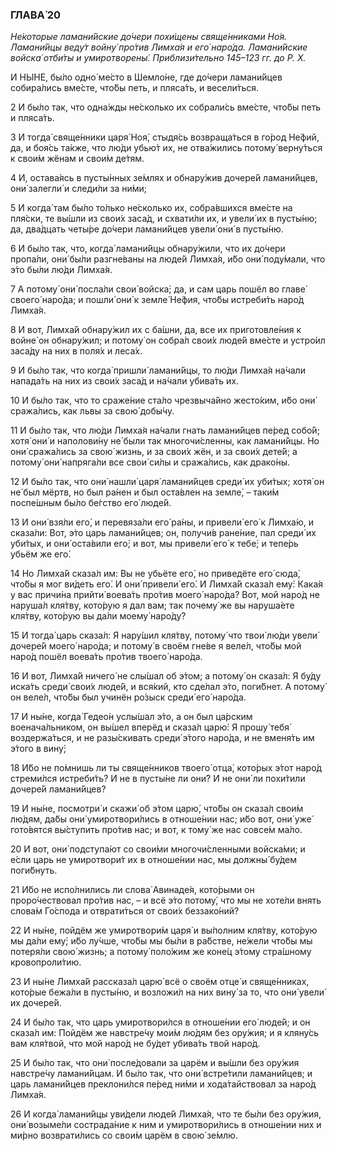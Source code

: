 ### ГЛАВА́ 20

_Не́которые ламани́йские до́чери похи́щены свяще́нниками Но́я. Ламани́йцы веду́т войну́ про́тив Лимха́я и его́ наро́да. Ламани́йские войска́ отби́ты и умиротворены́. Приблизи́тельно 145–123 гг. до Р. Х._

И НЫ́НЕ, бы́ло одно́ ме́сто в Шемло́не, где до́чери ламани́йцев собира́лись вме́сте, что́бы петь, и пляса́ть, и весели́ться.

2 И бы́ло так, что одна́жды не́сколько их собрали́сь вме́сте, что́бы петь и пляса́ть.

3 И тогда́ свяще́нники царя́ Ноя́, стыдя́сь возвраща́ться в го́род Не́фий, да, и боя́сь та́кже, что лю́ди убью́т их, не отва́жились потому́ верну́ться к свои́м жёнам и свои́м де́тям.

4 И, остава́ясь в пусты́нных зе́млях и обнару́жив дочере́й ламани́йцев, они́ залегли́ и следи́ли за ни́ми;

5 И когда́ там бы́ло то́лько не́сколько их, собра́вшихся вме́сте на пля́ски, те вы́шли из свои́х заса́д, и схвати́ли их, и увели́ их в пусты́ню; да, два́дцать четы́ре до́чери ламани́йцев увели́ они́ в пусты́ню.

6 И бы́ло так, что, когда́ ламани́йцы обнару́жили, что их до́чери пропа́ли, они́ бы́ли разгне́ваны на люде́й Лимха́я, и́бо они́ поду́мали, что э́то бы́ли лю́ди Лимха́я.

7 А потому́ они́ посла́ли свои́ войска́; да, и сам царь пошёл во главе́ своего́ наро́да; и пошли́ они́ к земле́ Не́фия, что́бы истреби́ть наро́д Лимха́я.

8 И вот, Лимха́й обнару́жил их с ба́шни, да, все их приготовле́ния к войне́ он обнару́жил; и потому́ он собра́л свои́х люде́й вме́сте и устро́ил заса́ду на них в поля́х и леса́х.

9 И бы́ло так, что когда́ пришли́ ламани́йцы, то лю́ди Лимха́я на́чали напада́ть на них из свои́х заса́д и на́чали убива́ть их.

10 И бы́ло так, что то сраже́ние ста́ло чрезвыча́йно жесто́ким, и́бо они́ сража́лись, как львы за свою́ добы́чу.

11 И бы́ло так, что лю́ди Лимха́я на́чали гнать ламани́йцев пе́ред собо́й; хотя́ они́ и наполови́ну не́ были так многочи́сленны, как ламани́йцы. Но они́ сража́лись за свою́ жизнь, и за свои́х жён, и за свои́х дете́й; а потому́ они́ напряга́ли все свои́ си́лы и сража́лись, как драко́ны.

12 И бы́ло так, что они́ нашли́ царя́ ламани́йцев среди́ их уби́тых; хотя́ он не́ был мёртв, но был ра́нен и был оста́влен на земле́, – таки́м поспе́шным бы́ло бе́гство его́ люде́й.

13 И они́ взя́ли его́, и перевяза́ли его́ ра́ны, и привели́ его́ к Лимха́ю, и сказа́ли: Вот, э́то царь ламани́йцев; он, получи́в ране́ние, пал среди́ их уби́тых, и они́ оста́вили его́; и вот, мы привели́ его́ к тебе́; и тепе́рь убьём же его́.

14 Но Лимха́й сказа́л им: Вы не убьёте его́, но приведёте его́ сюда́, что́бы я мог ви́деть его́. И они́ привели́ его́. И Лимха́й сказа́л ему́: Кака́я у вас причи́на прийти́ воева́ть про́тив моего́ наро́да? Вот, мой наро́д не наруша́л кля́тву, кото́рую я дал вам; так почему́ же вы наруша́ете кля́тву, кото́рую вы да́ли моему́ наро́ду?

15 И тогда́ царь сказа́л: Я нару́шил кля́тву, потому́ что твои́ лю́ди увели́ дочере́й моего́ наро́да; и потому́ в своём гне́ве я веле́л, что́бы мой наро́д пошёл воева́ть про́тив твоего́ наро́да.

16 И вот, Лимха́й ничего́ не слы́шал об э́том; а потому́ он сказа́л: Я бу́ду иска́ть среди́ свои́х люде́й, и вся́кий, кто сде́лал э́то, поги́бнет. А потому́ он веле́л, что́бы был учинён ро́зыск среди́ его́ наро́да.

17 И ны́не, когда́ Гедео́н услы́шал э́то, а он был ца́рским военача́льником, он вы́шел вперёд и сказа́л царю́: Я прошу́ тебя́ воздержа́ться, и не разы́скивать среди́ э́того наро́да, и не вменя́ть им э́того в вину́;

18 И́бо не по́мнишь ли ты свяще́нников твоего́ отца́, кото́рых э́тот наро́д стреми́лся истреби́ть? И не в пусты́не ли они́? И не они́ ли похи́тили дочере́й ламани́йцев?

19 И ны́не, посмотри́ и скажи́ об э́том царю́, что́бы он сказа́л свои́м лю́дям, да́бы они́ умиротвори́лись в отноше́нии нас; и́бо вот, они́ уже́ гото́вятся вы́ступить про́тив нас; и вот, к тому́ же нас совсе́м ма́ло.

20 И вот, они́ подступа́ют со свои́ми многочи́сленными войска́ми; и е́сли царь не умиротвори́т их в отноше́нии нас, мы должны́ бу́дем поги́бнуть.

21 И́бо не испо́лнились ли слова́ Авинаде́я, кото́рыми он проро́чествовал про́тив нас, – и всё э́то потому́, что мы не хоте́ли внять слова́м Го́спода и отврати́ться от свои́х беззако́ний?

22 И ны́не, пойдём же умиротвори́м царя́ и вы́полним кля́тву, кото́рую мы да́ли ему́; и́бо лу́чше, что́бы мы бы́ли в ра́бстве, не́жели что́бы мы потеря́ли свою́ жизнь; а потому́ поло́жим же коне́ц э́тому стра́шному кровопроли́тию.

23 И ны́не Лимха́й рассказа́л царю́ всё о своём отце́ и свяще́нниках, кото́рые бежа́ли в пусты́ню, и возложи́л на них вину́ за то, что они́ увели́ их дочере́й.

24 И бы́ло так, что царь умиротвори́лся в отноше́нии его́ люде́й; и он сказа́л им: Пойдём же навстре́чу мои́м лю́дям без ору́жия; и я кляну́сь вам кля́твой, что мой наро́д не бу́дет убива́ть твой наро́д.

25 И бы́ло так, что они́ после́довали за царём и вы́шли без ору́жия навстре́чу ламани́йцам. И бы́ло так, что они́ встре́тили ламани́йцев; и царь ламани́йцев преклони́лся пе́ред ни́ми и хода́тайствовал за наро́д Лимха́я.

26 И когда́ ламани́йцы уви́дели люде́й Лимха́я, что те бы́ли без ору́жия, они́ возыме́ли сострада́ние к ним и умиротвори́лись в отноше́нии них и ми́рно возврати́лись со свои́м царём в свою́ зе́млю.
